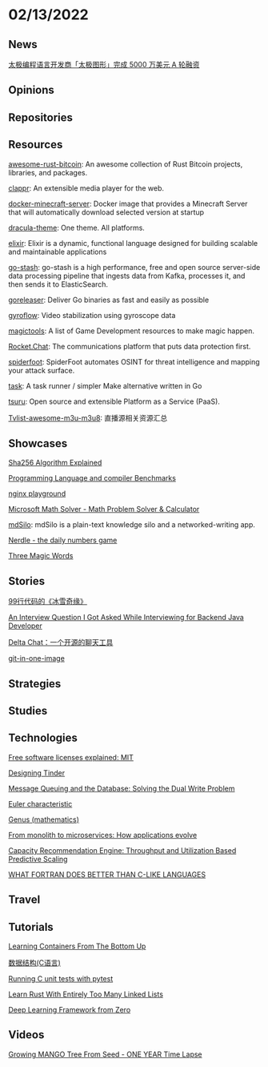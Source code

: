 # 02/13/2022

## News
[太极编程语言开发商「太极图形」完成 5000 万美元 A 轮融资](https://www.oschina.net/news/181427/taichi-graphics-a-round-fund)

## Opinions

## Repositories

## Resources
[awesome-rust-bitcoin](https://github.com/BitcoinDevelopersAcademy/awesome-rust-bitcoin): An awesome collection of Rust Bitcoin projects, libraries, and packages.

[clappr](https://github.com/clappr/clappr): An extensible media player for the web.

[docker-minecraft-server](https://github.com/itzg/docker-minecraft-server): Docker image that provides a Minecraft Server that will automatically download selected version at startup

[dracula-theme](https://github.com/dracula/dracula-theme): One theme. All platforms.

[elixir](https://github.com/elixir-lang/elixir): Elixir is a dynamic, functional language designed for building scalable and maintainable applications

[go-stash](https://github.com/kevwan/go-stash): go-stash is a high performance, free and open source server-side data processing pipeline that ingests data from Kafka, processes it, and then sends it to ElasticSearch.

[goreleaser](https://github.com/goreleaser/goreleaser): Deliver Go binaries as fast and easily as possible

[gyroflow](https://github.com/gyroflow/gyroflow): Video stabilization using gyroscope data

[magictools](https://github.com/ellisonleao/magictools): A list of Game Development resources to make magic happen.

[Rocket.Chat](https://github.com/RocketChat/Rocket.Chat): The communications platform that puts data protection first.

[spiderfoot](https://github.com/smicallef/spiderfoot): SpiderFoot automates OSINT for threat intelligence and mapping your attack surface.

[task](https://github.com/go-task/task): A task runner / simpler Make alternative written in Go

[tsuru](https://github.com/tsuru/tsuru): Open source and extensible Platform as a Service (PaaS).

[Tvlist-awesome-m3u-m3u8](https://github.com/imDazui/Tvlist-awesome-m3u-m3u8): 直播源相关资源汇总

## Showcases
[Sha256 Algorithm Explained](https://sha256algorithm.com/)

[Programming Language and compiler Benchmarks](https://programming-language-benchmarks.vercel.app/)

[nginx playground](https://nginx-playground.wizardzines.com/)

[Microsoft Math Solver - Math Problem Solver & Calculator](https://mathsolver.microsoft.com/en)

[mdSilo](https://mdsilo.com/): mdSilo is a plain-text knowledge silo and a networked-writing app.

[Nerdle - the daily numbers game](https://nerdlegame.com/?a=0)

[Three Magic Words](https://www.threemagicwords.app/play)

## Stories
[99行代码的《冰雪奇缘》](https://zhuanlan.zhihu.com/p/97700605)

[An Interview Question I Got Asked While Interviewing for Backend Java Developer](https://medium.com/@wdn0612/an-interview-question-i-got-asked-while-interviewing-for-backend-java-developer-f9fc24b2bf56)

[Delta Chat：一个开源的聊天工具](https://linux.cn/article-14265-1.html)

[git-in-one-image](https://raw.githubusercontent.com/JannikArndt/git-in-one-image/master/git-in-one-image.svg)

## Strategies


## Studies

## Technologies
[Free software licenses explained: MIT](https://drewdevault.com/2022/02/07/Free-software-licenses-MIT.html)

[Designing Tinder](http://highscalability.com/blog/2022/1/17/designing-tinder.html)

[Message Queuing and the Database: Solving the Dual Write Problem](https://www.cockroachlabs.com/blog/message-queuing-database-kafka/)

[Euler characteristic](https://en.wikipedia.org/wiki/Euler_characteristic)

[Genus (mathematics)](https://en.wikipedia.org/wiki/Genus_(mathematics))

[From monolith to microservices: How applications evolve](https://developers.redhat.com/articles/2022/01/19/monolith-microservices-how-applications-evolve)

[Capacity Recommendation Engine: Throughput and Utilization Based Predictive Scaling](https://eng.uber.com/capacity-recommendation-engine/)

[WHAT FORTRAN DOES BETTER THAN C-LIKE LANGUAGES](https://craftofcoding.wordpress.com/2022/02/11/what-fortran-does-better-than-c-like-languages/)

## Travel

## Tutorials
[Learning Containers From The Bottom Up](https://iximiuz.com/en/posts/container-learning-path/)

[数据结构(C语言)](https://lookcos.cn/archives/1120.html)

[Running C unit tests with pytest](https://p403n1x87.github.io/running-c-unit-tests-with-pytest.html)

[Learn Rust With Entirely Too Many Linked Lists](https://rust-unofficial.github.io/too-many-lists/index.html)

[Deep Learning Framework from Zero](https://koki0702.github.io/dezero-book/en/index.html)

## Videos
[Growing MANGO Tree From Seed - ONE YEAR Time Lapse](https://www.youtube.com/watch?v=jh_ukt8g53c)
